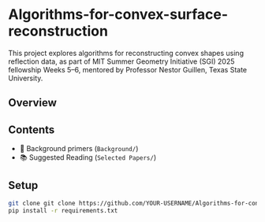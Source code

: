# Algorithms-for-convex-surface-reconstruction

This project explores algorithms for reconstructing convex shapes using reflection data, as part of MIT Summer Geometry Initiative (SGI) 2025 fellowship Weeks 5–6,
mentored by Professor Nestor Guillen, Texas State University.

## Overview


## Contents

- 🧠 Background primers (`Background/`)
- 📚 Suggested Reading (`Selected Papers/`)


## Setup

```bash
git clone git clone https://github.com/YOUR-USERNAME/Algorithms-for-convex-surface-reconstruction.git
pip install -r requirements.txt
